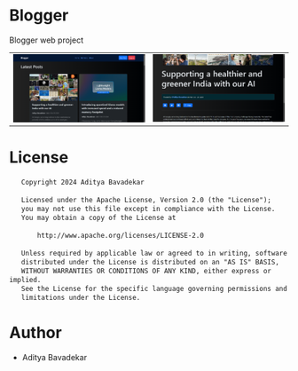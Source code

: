 # Blogger
Blogger web project

|   |    |
| --- | --- |
| ![](/screenshots/image1.png) | ![](/screenshots/image2.png) |

# License
```
   Copyright 2024 Aditya Bavadekar

   Licensed under the Apache License, Version 2.0 (the "License");
   you may not use this file except in compliance with the License.
   You may obtain a copy of the License at

       http://www.apache.org/licenses/LICENSE-2.0

   Unless required by applicable law or agreed to in writing, software
   distributed under the License is distributed on an "AS IS" BASIS,
   WITHOUT WARRANTIES OR CONDITIONS OF ANY KIND, either express or implied.
   See the License for the specific language governing permissions and
   limitations under the License.

```

# Author
- Aditya Bavadekar
